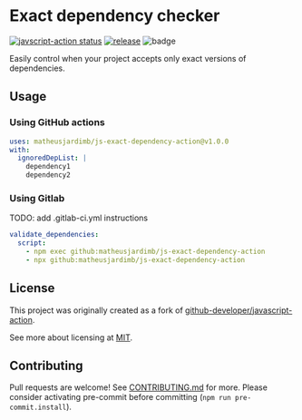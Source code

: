 # Exact dependency checker

<a href="https://github.com/matheusjardimb/js-exact-dependency-action/actions"><img alt="javscript-action status" src="https://github.com/matheusjardimb/js-exact-dependency-action/actions/workflows/test.yml/badge.svg"></a>
<a href="https://img.shields.io/github/v/release/matheusjardimb/js-exact-dependency-action"><img alt="release" src="https://img.shields.io/github/v/release/matheusjardimb/js-exact-dependency-action"></a>
![badge](https://img.shields.io/endpoint?url=https://gist.githubusercontent.com/matheusjardimb/f17f5787f5b4ac05a4b5a5b73a32e446/raw/test.json)

Easily control when your project accepts only exact versions of dependencies.

## Usage

### Using GitHub actions

```yaml
uses: matheusjardimb/js-exact-dependency-action@v1.0.0
with:
  ignoredDepList: |
    dependency1
    dependency2
```

### Using Gitlab

TODO: add .gitlab-ci.yml instructions

```yaml
validate_dependencies:
  script:
    - npm exec github:matheusjardimb/js-exact-dependency-action
    - npx github:matheusjardimb/js-exact-dependency-action
```

## License

This project was originally created as a fork of
[github-developer/javascript-action](https://github.com/github-developer/javascript-action).

See more about licensing at [MIT](LICENSE.md).

## Contributing

Pull requests are welcome! See [CONTRIBUTING.md](CONTRIBUTING.md) for more. Please consider activating pre-commit before
committing (`npm run pre-commit.install`).
